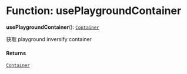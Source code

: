 # Function: usePlaygroundContainer

**usePlaygroundContainer**(): [`Container`](/en/auto-docs/free-layout-editor/interfaces/interfaces.Container.md)

获取 playground inversify container

#### Returns

[`Container`](/en/auto-docs/free-layout-editor/interfaces/interfaces.Container.md)
